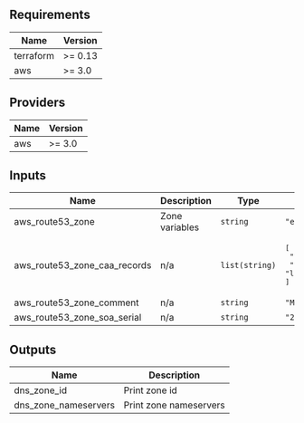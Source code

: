 ## Requirements

| Name | Version |
|------|---------|
| terraform | >= 0.13 |
| aws | >= 3.0 |

## Providers

| Name | Version |
|------|---------|
| aws | >= 3.0 |

## Inputs

| Name | Description | Type | Default | Required |
|------|-------------|------|---------|:--------:|
| aws\_route53\_zone | Zone variables | `string` | `"example.com."` | no |
| aws\_route53\_zone\_caa\_records | n/a | `list(string)` | <pre>[<br>  "128 issuewild \"letsencrypt.org\"",<br>  "128 issue \"letsencrypt.org\""<br>]</pre> | no |
| aws\_route53\_zone\_comment | n/a | `string` | `"Managed by Terraform"` | no |
| aws\_route53\_zone\_soa\_serial | n/a | `string` | `"2020010001"` | no |

## Outputs

| Name | Description |
|------|-------------|
| dns\_zone\_id | Print zone id |
| dns\_zone\_nameservers | Print zone nameservers |

